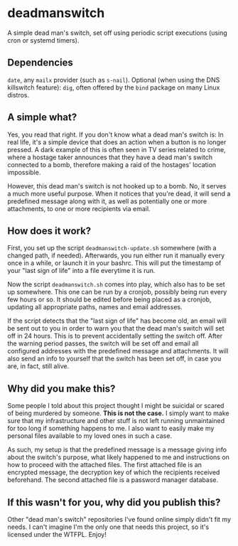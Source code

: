 # deadmanswitch

A simple dead man's switch, set off using periodic script executions (using cron or systemd timers).

## Dependencies

`date`, any `mailx` provider (such as `s-nail`).
Optional (when using the DNS killswitch feature): `dig`, often offered by the `bind` package on many Linux distros.

## A simple what?

Yes, you read that right. If you don't know what a dead man's switch is:
In real life, it's a simple device that does an action when a button is no longer pressed.
A dark example of this is often seen in TV series related to crime, where a hostage taker
announces that they have a dead man's switch connected to a bomb,
therefore making a raid of the hostages' location impossible.

However, this dead man's switch is not hooked up to a bomb. No, it serves a much more useful
purpose. When it notices that you're dead, it will send a predefined message along with it,
as well as potentially one or more attachments, to one or more recipients via email.

## How does it work?

First, you set up the script `deadmanswitch-update.sh` somewhere (with a changed path, if needed).
Afterwards, you run either run it manually every once in a while, or launch it in your bashrc.
This will put the timestamp of your "last sign of life" into a file everytime it is run.

Now the script `deadmanswitch.sh` comes into play, which also has to be set up somewhere.
This one can be run by a cronjob, possibly being run every few hours or so.
It should be edited before being placed as a cronjob, updating all appropriate paths, names and email addresses.

If the script detects that the "last sign of life" has become old, an email will be sent out to you in order to
warn you that the dead man's switch will set off in 24 hours. This is to prevent accidentally setting the switch off.
After the warning period passes, the switch will be set off and email all configured addresses with the predefined message and attachments.
It will also send an info to yourself that the switch has been set off, in case you are, in fact, still alive.

## Why did you make this?
Some people I told about this project thought I might be suicidal or scared of being murdered by someone.
**This is not the case.**
I simply want to make sure that my infrastructure and other stuff is not left running unmaintained for too long if something happens to me.
I also want to easily make my personal files available to my loved ones in such a case.

As such, my setup is that the predefined message is a message giving info about the switch's purpose,
what likely happened to me and instructions on how to proceed with the attached files.
The first attached file is an encrypted message, the decryption key of which the recipients received beforehand.
The second attached file is a password manager database.

## If this wasn't for you, why did you publish this?
Other "dead man's switch" repositories I've found online simply didn't fit my needs.
I can't imagine I'm the only one that needs this project, so it's licensed under the WTFPL. Enjoy!
